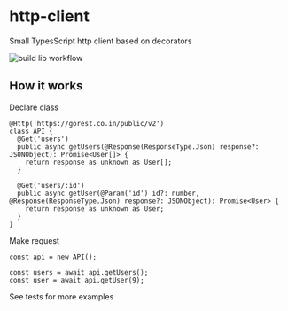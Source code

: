 # http-client
Small TypesScript http client based on decorators

![build lib workflow](https://github.com/sergeylenkov/http-client/actions/workflows/github-actions.yml/badge.svg)

## How it works

Declare class

```
@Http('https://gorest.co.in/public/v2')
class API {
  @Get('users')
  public async getUsers(@Response(ResponseType.Json) response?: JSONObject): Promise<User[]> {
    return response as unknown as User[];
  }

  @Get('users/:id')
  public async getUser(@Param('id') id?: number, @Response(ResponseType.Json) response?: JSONObject): Promise<User> {
    return response as unknown as User;
  }
}
```

Make request

```
const api = new API();

const users = await api.getUsers();
const user = await api.getUser(9);
```

See tests for more examples
